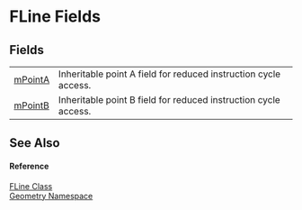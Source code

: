 # FLine Fields




## Fields
<table>
<tr>
<td><a href="7b812555-ace4-d756-6409-eb77dcfd6461.md">mPointA</a></td>
<td>Inheritable point A field for reduced instruction cycle access.</td></tr>
<tr>
<td><a href="8409ca79-a45d-3499-d5ee-8fdfdf15199b.md">mPointB</a></td>
<td>Inheritable point B field for reduced instruction cycle access.</td></tr>
</table>

## See Also


#### Reference
<a href="99e8edd0-3bcb-d1f2-0683-cf53bac524c7.md">FLine Class</a>  
<a href="eb409b48-e279-bdb4-daf3-3196b72d55a2.md">Geometry Namespace</a>  
